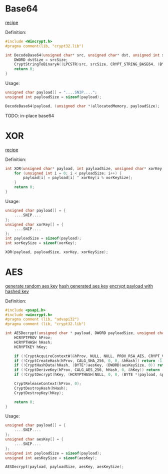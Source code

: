 # Base64
[recipe](https://gchq.github.io/CyberChef/#recipe=From_Hex('Auto')To_Base64('A-Za-z0-9%2B/%3D'))

Definition:
```c
#include <Wincrypt.h>
#pragma comment(lib, "crypt32.lib")

int DecodeBase64(unsigned char* src, unsigned char* dst, unsigned int srcSize) {
	DWORD dstSize = srcSize;
	CryptStringToBinaryA((LPCSTR)src, srcSize, CRYPT_STRING_BASE64, (BYTE*)dst, &dstSize, NULL, NULL);
	return 0;
}
```

Usage:
```c
unsigned char payload[] = "....SNIP....";
unsigned int payloadSize = sizeof(payload);

DecodeBase64(payload, (unsigned char *)allocatedMemory, payloadSize);
```

TODO: in-place base64

# XOR
[recipe](https://gchq.github.io/CyberChef/#recipe=From_Hex('Auto')XOR(%7B'option':'Hex','string':'8990'%7D,'Standard',false)To_Hex('0x%20with%20comma',0))

Definition:
```c
int XOR(unsigned char* payload, int payloadSize, unsigned char* xorKey, int xorKeySize) {
	for (unsigned int i = 0; i < payloadSize; i++) {
		payload[i] = payload[i] ^ xorKey[i % xorKeySize];
	}
	return 0;
}
```

Usage:
```c
unsigned char payload[] = {
	....SNIP....
};
unsigned char xorKey[] = {
	....SNIP....
};
int payloadSize = sizeof(payload);
int xorKeySize = sizeof(xorKey);

XOR(payload, payloadSize, xorKey, xorKeySize);
```

# AES
[generate random aes key](https://gchq.github.io/CyberChef/#recipe=Pseudo-Random_Number_Generator(32,'Raw')To_Hex('0x%20with%20comma',0))
[hash generated aes key](https://gchq.github.io/CyberChef/#recipe=From_Hex('Auto')SHA2('256',64,160))
[encrypt payload with hashed key](https://gchq.github.io/CyberChef/#recipe=From_Hex('Auto')AES_Encrypt(%7B'option':'Hex','string':''%7D,%7B'option':'Hex','string':'0000000000000000000000000000000000000000000000000000000000000000'%7D,'CBC','Raw','Raw',%7B'option':'Hex','string':''%7D)To_Hex('0x%20with%20comma',0))

Definition:
```c
#include <psapi.h>
#include <wincrypt.h>
#pragma comment (lib, "advapi32")
#pragma comment (lib, "crypt32.lib")

int AESDecrypt(unsigned char * payload, DWORD payloadSize, unsigned char* aesKey, size_t aesKeySize) {
    HCRYPTPROV hProv;
    HCRYPTHASH hHash;
    HCRYPTKEY hKey;

    if (!CryptAcquireContextW(&hProv, NULL, NULL, PROV_RSA_AES, CRYPT_VERIFYCONTEXT)) return -1;
    if (!CryptCreateHash(hProv, CALG_SHA_256, 0, 0, &hHash)) return -1;
    if (!CryptHashData(hHash, (BYTE*)aesKey, (DWORD)aesKeySize, 0)) return -1;
    if (!CryptDeriveKey(hProv, CALG_AES_256, hHash, 0, &hKey)) return -1;
    if (!CryptDecrypt(hKey, (HCRYPTHASH)NULL, 0, 0, (BYTE *)payload, &payloadSize)) return -1;

    CryptReleaseContext(hProv, 0);
    CryptDestroyHash(hHash);
    CryptDestroyKey(hKey);

    return 0;
}
```

Usage:
```c
unsigned char payload[] = { 
	....SNIP....
};
unsigned char aesKey[] = {
	....SNIP....
};
unsigned int payloadSize = sizeof(payload);
unsigned int aesKeySize = sizeof(aesKey);

AESDecrypt(payload, payloadSize, aesKey, aesKeySize);
```